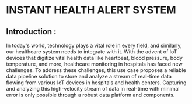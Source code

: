 # INSTANT HEALTH ALERT SYSTEM

## Introduction :
In today's world, technology plays a vital role in every field, and similarly, our healthcare system needs to integrate with it. With the advent of IoT devices that digitize vital health data like heartbeat, blood pressure, body temperature, and more, healthcare monitoring in hospitals has faced new challenges. To address these challenges, this use case proposes a reliable data pipeline solution to store and analyze a stream of real-time data flowing from various IoT devices in hospitals and health centers. Capturing and analyzing this high-velocity stream of data in real-time with minimal error is only possible through a robust data platform and components.

